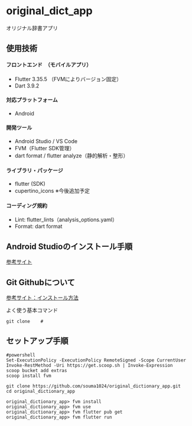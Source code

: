 # original_dict_app
オリジナル辞書アプリ

## 使用技術
#### フロントエンド　（モバイルアプリ）
- Flutter 3.35.5 （FVMによりバージョン固定）
- Dart 3.9.2

#### 対応プラットフォーム
- Android 

#### 開発ツール
- Android Studio / VS Code
- FVM（Flutter SDK管理）
- dart format / flutter analyze（静的解析・整形）

#### ライブラリ・パッケージ
- flutter (SDK)
- cupertino_icons
※今後追加予定

#### コーディング規約
- Lint: flutter_lints（analysis_options.yaml）
- Format: dart format


## Android Studioのインストール手順
[参考サイト](https://zenn.dev/heyhey1028/books/flutter-basics/viewer/getting_started_windows#3.android-studio-%E3%81%AE%E3%82%BB%E3%83%83%E3%83%88%E3%82%A2%E3%83%83%E3%83%97)

## Git Githubについて
[参考サイト：インストール方法](https://qiita.com/takeru-hirai/items/4fbe6593d42f9a844b1c)


よく使う基本コマンド
```
git clone    #
```

## セットアップ手順
```
#powershell
Set-ExecutionPolicy -ExecutionPolicy RemoteSigned -Scope CurrentUser Invoke-RestMethod -Uri https://get.scoop.sh | Invoke-Expression
scoop bucket add extras
scoop install fvm

git clone https://github.com/souma1024/original_dictionary_app.git
cd original_dictionary_app

original_dictionary_app> fvm install
original_dictionary_app> fvm use
original_dictionary_app> fvm flutter pub get
original_dictionary_app> fvm flutter run
```






